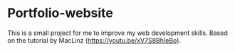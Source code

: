 # Portfolio-website

This is a small project for me to improve my web development skills. Based on the tutorial by MacLinz (https://youtu.be/xV7S8BhIeBo). 
